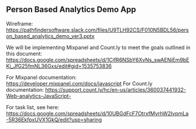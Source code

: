 ## Person Based Analytics Demo App

Wireframe: https://pathfindersoftware.slack.com/files/U9TLH92CS/F010N5BDL56/person_based_analytics_demo_ver3.pptx

We will be implementing Mixpanel and Count.ly to meet the goals outlined in this document: https://docs.google.com/spreadsheets/d/1CjfR6NSbY6XvNs_swAENiEm9bEKj_JfG25fmNL36Gxs/edit#gid=1535753836

For Mixpanel documentation: https://developer.mixpanel.com/docs/javascript
For Count.ly documentation: https://support.count.ly/hc/en-us/articles/360037441932-Web-analytics-JavaScript-

For task list, see here: https://docs.google.com/spreadsheets/d/10UBGdFcF7OtrxfMyrhW2IvpmLa-5R36EkfpxUVX1GkQ/edit?usp=sharing
